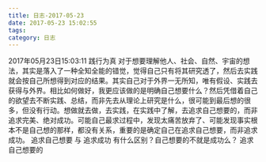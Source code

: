 ```yaml
---
title: 日志-2017-05-23
date: 2017-05-23 15:02:55
tags:
category: 日志
---
```

2017年05月23日15:03:11
践行为真
对于想要理解他人、社会、自然、宇宙的想法，其实是落入了一种全知全能的错觉，觉得自己只有将其研究透了，然后去实践就会按自己所想得到对应的结果。其实自己对于外界一无所知，唯有假设、实践去获得与外界。相比如何做好，我更应该做的是明确自己想要什么？然后凭借着自己的欲望去不断实践、总结，而非先去从理论上研究是什么，很可能到最后想的很多，但没有行动。想做就去做，去实践，在实践中了解，去追求自己想要的，而非追求完美、绝对成功。可能自己最求过程中，发现太痛苦放弃了、可能发现事实根本不是自己想的那样，都没有关系，重要的是确定自己在追求自己想要，而非追求成功。
追求自己想要 与 追求成功 有什么区别？自己想要的不就是成功么？
追求自己想要的
